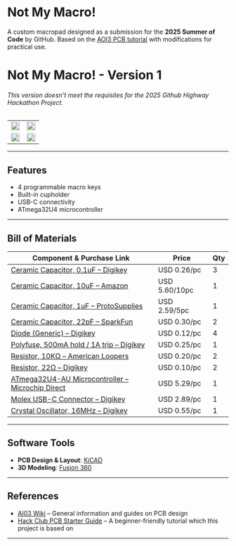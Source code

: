 # Not My Macro!

A custom macropad designed as a submission for the **2025 Summer of Code** by GitHub.
Based on the [AOI3 PCB tutorial](https://wiki.ai03.com/) with modifications for practical use.










# Not My Macro! - Version 1
###### This version doesn't meet the requisites for the 2025 Github Highway Hackathon Project.
<table style="width:100%">
  <tr>
    <td><img src="https://github.com/user-attachments/assets/70d60e1e-084c-4ec8-b9ac-4191732f06f3" style="width:100%"/></td>
    <td><img src="https://github.com/user-attachments/assets/33e1658c-5cd4-4ae0-9914-e20aa1212a2c" style="width:100%"/></td>
  </tr>
  <tr>
    <td><img src="https://github.com/user-attachments/assets/58d568cb-d1a2-4755-858f-12239f4b8423" style="width:100%"/></td>
    <td><img src="https://github.com/user-attachments/assets/15b70c0e-1709-4629-8d7e-7778ad0cc873" style="width:100%"/></td>
  </tr>
</table>



---

## Features

* 4 programmable macro keys
* Built-in cupholder
* USB-C connectivity
* ATmega32U4 microcontroller

---

## Bill of Materials

| Component & Purchase Link                                                                                                                              | Price         | Qty |
| ------------------------------------------------------------------------------------------------------------------------------------------------------ | ------------- | --- |
| [Ceramic Capacitor, 0.1uF – Digikey](https://www.digikey.com/en/products/detail/vishay-beyschlag-draloric-bc-components/A104M15X7RF5TAA/8557379?gQT=1) | USD 0.26/pc   | 3   |
| [Ceramic Capacitor, 10uF – Amazon](https://www.amazon.com/Aexit-Multilayer-Monolithic-Capacitor-5456c966187e7c71b2b5cbe40b731e4a/dp/B0838L95ZQ?gQT=1)  | USD 5.60/10pc | 1   |
| [Ceramic Capacitor, 1uF – ProtoSupplies](https://protosupplies.com/product/capacitor-ceramic-multilayer-1uf-50v/?gQT=1)                                | USD 2.59/5pc  | 1   |
| [Ceramic Capacitor, 22pF – SparkFun](https://www.sparkfun.com/capacitor-ceramic-22pf.html?gQT=1)                                                       | USD 0.30/pc   | 2   |
| [Diode (Generic) – Digikey](https://www.digikey.com/en/products/detail/micro-commercial-co/1N4148W-TP/717311)                                          | USD 0.12/pc   | 4   |
| [Polyfuse, 500mA hold / 1A trip – Digikey](https://www.digikey.com/en/products/detail/bel-fuse-inc/0ZCJ0050AF2E/4156312)                               | USD 0.25/pc   | 1   |
| [Resistor, 10KΩ – American Loopers](https://www.americanloopers.com/products/resistor-10k-ohm?variant=41187979788393&country=US&currency=USD&gQT=1)    | USD 0.20/pc   | 2   |
| [Resistor, 22Ω – Digikey](https://www.digikey.com/en/products/detail/yageo/MF0207FRE52-22R/13921856?gQT=1)                                             | USD 0.10/pc   | 2   |
| [ATmega32U4-AU Microcontroller – Microchip Direct](https://www.microchipdirect.com/product/ATMEGA32U4-AU)                                              | USD 5.29/pc   | 1   |
| [Molex USB-C Connector – Digikey](https://www.digikey.com/en/products/detail/molex/2047110001/10440494?gQT=1)                                          | USD 2.89/pc   | 1   |
| [Crystal Oscillator, 16MHz – Digikey](https://www.digikey.com/en/products/detail/CX3225SB16000D0GZJC1/1253-1698-1-ND/5995245?itemSeq=264931473)        | USD 0.55/pc   | 1   |

---

## Software Tools

* **PCB Design & Layout**: [KiCAD](https://www.kicad.org/)
* **3D Modeling**: [Fusion 360](https://www.autodesk.com/products/fusion-360/overview)

---

## References

* [AI03 Wiki](https://wiki.ai03.com/) – General information and guides on PCB design
* [Hack Club PCB Starter Guide](https://hackpad.hackclub.com/) – A beginner-friendly tutorial which this project is based on
---

